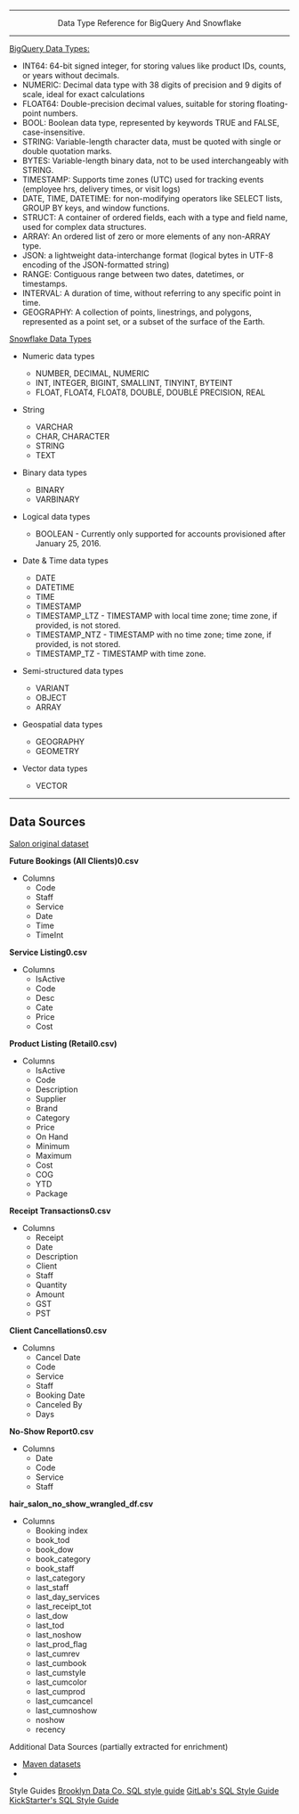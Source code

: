 ----------

<p align="center">
  Data Type Reference for BigQuery And Snowflake
</p>

----------

[BigQuery Data Types:](https://cloud.google.com/bigquery/docs/reference/standard-sql/data-types)

- INT64: 64-bit signed integer, for storing values like product IDs, counts, or years without decimals.
- NUMERIC: Decimal data type with 38 digits of precision and 9 digits of scale, ideal for exact calculations
- FLOAT64: Double-precision decimal values, suitable for storing floating-point numbers.
- BOOL: Boolean data type, represented by keywords TRUE and FALSE, case-insensitive.
- STRING: Variable-length character data, must be quoted with single or double quotation marks.
- BYTES: Variable-length binary data, not to be used interchangeably with STRING.
- TIMESTAMP: Supports time zones (UTC) used for tracking events (employee hrs, delivery times, or visit logs)
- DATE, TIME, DATETIME: for non-modifying operators like SELECT lists, GROUP BY keys, and window functions.
- STRUCT: A container of ordered fields, each with a type and field name, used for complex data structures.
- ARRAY: An ordered list of zero or more elements of any non-ARRAY type.
- JSON: a lightweight data-interchange format (logical bytes in UTF-8 encoding of the JSON-formatted string)
- RANGE: Contiguous range between two dates, datetimes, or timestamps.
- INTERVAL: A duration of time, without referring to any specific point in time.
- GEOGRAPHY: A collection of points, linestrings, and polygons, represented as a point set, or a subset of the surface of the Earth.

[Snowflake Data Types](https://docs.snowflake.com/en/sql-reference/intro-summary-data-types)

* Numeric data types
  - NUMBER, DECIMAL, NUMERIC
  - INT, INTEGER, BIGINT, SMALLINT, TINYINT, BYTEINT
  - FLOAT, FLOAT4, FLOAT8, DOUBLE, DOUBLE PRECISION, REAL 

* String 
  - VARCHAR
  - CHAR, CHARACTER
  - STRING
  - TEXT

* Binary data types
  - BINARY
  - VARBINARY

* Logical data types
  - BOOLEAN - Currently only supported for accounts provisioned after January 25, 2016.

* Date & Time data types
  - DATE
  - DATETIME
  - TIME
  - TIMESTAMP
  - TIMESTAMP_LTZ - TIMESTAMP with local time zone; time zone, if provided, is not stored.
  - TIMESTAMP_NTZ - TIMESTAMP with no time zone; time zone, if provided, is not stored.
  - TIMESTAMP_TZ - TIMESTAMP with time zone.

* Semi-structured data types
  - VARIANT
  - OBJECT
  - ARRAY

* Geospatial data types
  - GEOGRAPHY
  - GEOMETRY

* Vector data types
  - VECTOR

----------
Data Sources
----------

[Salon original dataset](https://www.kaggle.com/datasets/frederickferguson/hair-salon-no-show-data-set?select=Receipt+Transactions0.csv)

**Future Bookings (All Clients)0.csv**
* Columns
    - Code
    - Staff
    - Service
    - Date
    - Time
    - TimeInt

**Service Listing0.csv**
* Columns
    - IsActive
    - Code
    - Desc
    - Cate
    - Price
    - Cost

**Product Listing (Retail0.csv)**
* Columns
    - IsActive
    - Code
    - Description
    - Supplier
    - Brand
    - Category
    - Price
    - On Hand
    - Minimum
    - Maximum
    - Cost
    - COG
    - YTD
    - Package

**Receipt Transactions0.csv**
* Columns
    - Receipt
    - Date
    - Description
    - Client
    - Staff
    - Quantity
    - Amount
    - GST
    - PST

**Client Cancellations0.csv**
* Columns
    - Cancel Date 
    - Code
    - Service
    - Staff
    - Booking Date
    - Canceled By
    - Days

**No-Show Report0.csv**
* Columns
    - Date
    - Code
    - Service
    - Staff

**hair_salon_no_show_wrangled_df.csv**
* Columns
    - Booking index
    - book_tod
    - book_dow
    - book_category
    - book_staff
    - last_category
    - last_staff
    - last_day_services
    - last_receipt_tot
    - last_dow
    - last_tod
    - last_noshow
    - last_prod_flag
    - last_cumrev
    - last_cumbook
    - last_cumstyle
    - last_cumcolor
    - last_cumprod
    - last_cumcancel
    - last_cumnoshow
    - noshow
    - recency

Additional Data Sources (partially extracted for enrichment)
- [Maven datasets](https://www.mavenanalytics.io/data-playground)
- 

Style Guides
[Brooklyn Data Co. SQL style guide](https://github.com/brooklyn-data/co/blob/main/sql_style_guide.md)
[GitLab's SQL Style Guide](https://handbook.gitlab.com/handbook/enterprise-data/platform/sql-style-guide/)
[KickStarter's SQL Style Guide](https://gist.github.com/fredbenenson/7bb92718e19138c20591)
